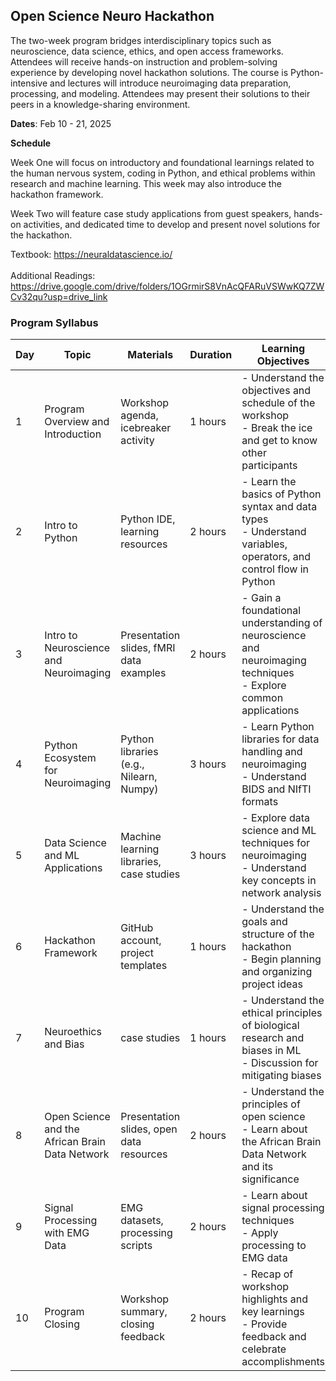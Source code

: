 ## Open Science Neuro Hackathon

The two-week program bridges interdisciplinary topics such as neuroscience, data science, ethics, and open access frameworks. Attendees will receive hands-on instruction and problem-solving experience by developing novel hackathon solutions. The course is Python-intensive and lectures will introduce neuroimaging data preparation, processing, and modeling. Attendees may present their solutions to their peers in a knowledge-sharing environment.

**Dates**: Feb 10 - 21, 2025

**Schedule**

Week One will focus on introductory and foundational learnings related to the human nervous system, coding in Python, and ethical problems within research and machine learning. This week may also introduce the hackathon framework.

Week Two will feature case study applications from guest speakers, hands-on activities, and dedicated time to develop and present novel solutions for the hackathon.

Textbook: https://neuraldatascience.io/
<br>
<br>Additional Readings: https://drive.google.com/drive/folders/1OGrmirS8VnAcQFARuVSWwKQ7ZWCv32qu?usp=drive_link

### Program Syllabus

| Day | Topic                                     | Materials                                   | Duration | Learning Objectives                                                                                                       | Activities                                                                                                             |
|-----|-------------------------------------------|---------------------------------------------|----------|----------------------------------------------------------------------------------------------------------------------------|------------------------------------------------------------------------------------------------------------------------|
| 1   | Program Overview and Introduction         | Workshop agenda, icebreaker activity        | 1 hours  | - Understand the objectives and schedule of the workshop<br>- Break the ice and get to know other participants           | Welcome and introductions<br>Overview of workshop objectives and schedule<br>Icebreaker activity|
| 2   | Intro to Python                           | Python IDE, learning resources              | 2 hours  | - Learn the basics of Python syntax and data types<br>- Understand variables, operators, and control flow in Python    | Introduction to Python programming language<br>Basic syntax and data types<br>Hands-on exercises                        |
| 3   | Intro to Neuroscience and Neuroimaging    | Presentation slides, fMRI data examples     | 2 hours  | - Gain a foundational understanding of neuroscience and neuroimaging techniques<br>- Explore common applications         | Introduction to the human nervous system<br>Overview of neuroimaging modalities and applications                        |
| 4   | Python Ecosystem for Neuroimaging         | Python libraries (e.g., Nilearn, Numpy)     | 3 hours  | - Learn Python libraries for data handling and neuroimaging<br>- Understand BIDS and NIfTI formats                      | Hands-on exploration of Python tools<br>Working with neuroimaging data formats                                           |
| 5   | Data Science and ML Applications          | Machine learning libraries, case studies    | 3 hours  | - Explore data science and ML techniques for neuroimaging<br>- Understand key concepts in network analysis              | Introduction to machine learning in neuroscience<br>Case studies and exercises                                           |
| 6   | Hackathon Framework                       | GitHub account, project templates           | 1 hours  | - Understand the goals and structure of the hackathon<br>- Begin planning and organizing project ideas                   | Hackathon framework overview<br>Brainstorming project ideas  
| 7   | Neuroethics and Bias                      | case studies           | 1 hours  | - Understand the ethical principles of biological research and biases in ML<br>- Discussion for mitigating biases                   | Hackathon framework overview<br>Brainstorming project ideas
| 8   | Open Science and the African Brain Data Network | Presentation slides, open data resources   | 2 hours  | - Understand the principles of open science<br>- Learn about the African Brain Data Network and its significance         | Overview of open science initiatives<br>Discussion on the African Brain Data Network                                      |
| 9   | Signal Processing with EMG Data           | EMG datasets, processing scripts            | 2 hours  | - Learn about signal processing techniques<br>- Apply processing to EMG data                                             | Hands-on activities with EMG data<br>Signal analysis exercises                                                           |                                                             |
| 10   | Program Closing                           | Workshop summary, closing feedback          | 2 hours  | - Recap of workshop highlights and key learnings<br>- Provide feedback and celebrate accomplishments                     | Recap of workshop highlights and key learnings<br>Participant feedback and certificates                                   |
